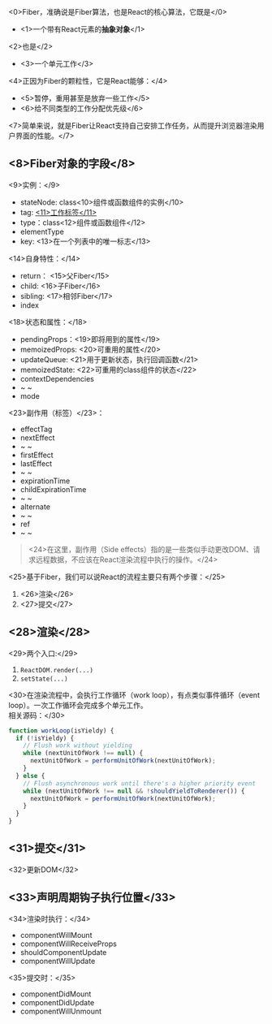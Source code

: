 <0>Fiber，准确说是Fiber算法，也是React的核心算法，它既是</0>
* <1>一个带有React元素的**抽象对象**</1>   

<2>也是</2>

* <3>一个单元工作</3>   

<4>正因为Fiber的颗粒性，它是React能够：</4>
* <5>暂停，重用甚至是放弃一些工作</5>
* <6>给不同类型的工作分配优先级</6>

<7>简单来说，就是Fiber让React支持自己安排工作任务，从而提升浏览器渲染用户界面的性能。</7>


## <8>Fiber对象的字段</8>
<9>实例：</9>
* stateNode: class<10>组件或函数组件的实例</10>
* tag: [<11>工作标签</11>](https://github.com/facebook/react/blob/master/packages/shared/ReactWorkTags.js)
* type：class<12>组件或函数组件</12>
* elementType
* key: <13>在一个列表中的唯一标志</13>


<14>自身特性：</14>
* return： <15>父Fiber</15>
* child: <16>子Fiber</16>
* sibling: <17>相邻Fiber</17>
* index


<18>状态和属性：</18>
* pendingProps：<19>即将用到的属性</19> 
* memoizedProps: <20>可重用的属性</20>
* updateQueue: <21>用于更新状态，执行回调函数</21>
* memoizedState: <22>可重用的class组件的状态</22>
* contextDependencies
* ~ ~
* mode

<23>副作用（标签）</23>：
* effectTag
* nextEffect
* ~ ~
* firstEffect
* lastEffect
* ~ ~
* expirationTime
* childExpirationTime
* ~ ~
* alternate
* ~ ~
* ref
* ~ ~

> <24>在这里，副作用（Side effects）指的是一些类似手动更改DOM、请求远程数据，不应该在React渲染流程中执行的操作。</24>



<25>基于Fiber，我们可以说React的流程主要只有两个步骤：</25>
1. <26>渲染</26>
2. <27>提交</27>

## <28>渲染</28>
<29>两个入口:</29>
1. `ReactDOM.render(...)`
2. `setState(...)`

<30>在渲染流程中，会执行工作循环（work loop），有点类似事件循环（event loop）。一次工作循环会完成多个单元工作。  
相关源码：</30>
```js
function workLoop(isYieldy) {
  if (!isYieldy) {
    // Flush work without yielding
    while (nextUnitOfWork !== null) {
      nextUnitOfWork = performUnitOfWork(nextUnitOfWork);
    }
  } else {
    // Flush asynchronous work until there's a higher priority event
    while (nextUnitOfWork !== null && !shouldYieldToRenderer()) {
      nextUnitOfWork = performUnitOfWork(nextUnitOfWork);
    }
  }
}
```

## <31>提交</31>
<32>更新DOM</32>



## <33>声明周期钩子执行位置</33>
<34>渲染时执行：</34>
* componentWillMount
* componentWillReceiveProps
* shouldComponentUpdate
* componentWillUpdate

<35>提交时：</35>
* componentDidMount
* componentDidUpdate
* componentWillUnmount